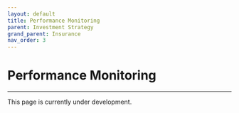 ```yaml
---
layout: default
title: Performance Monitoring
parent: Investment Strategy
grand_parent: Insurance
nav_order: 3
---
```


# Performance Monitoring

---

This page is currently under development.